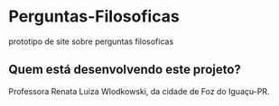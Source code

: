 # Perguntas-Filosoficas
prototipo de site sobre perguntas filosoficas 

## Quem está desenvolvendo este projeto? ###
Professora Renata Luiza Wlodkowski, da cidade de Foz do Iguaçu-PR.
